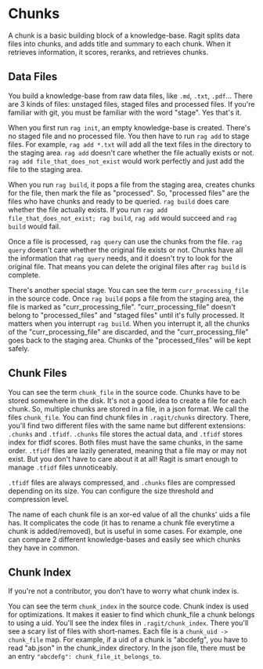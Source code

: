 # Chunks

A chunk is a basic building block of a knowledge-base. Ragit splits data files into chunks, and adds title and summary to each chunk. When it retrieves information, it scores, reranks, and retrieves chunks.

## Data Files

You build a knowledge-base from raw data files, like `.md`, `.txt`, `.pdf`... There are 3 kinds of files: unstaged files, staged files and processed files. If you're familiar with git, you must be familiar with the word "stage". Yes that's it.

When you first run `rag init`, an empty knowledge-base is created. There's no staged file and no processed file. You then have to run `rag add` to stage files. For example, `rag add *.txt` will add all the text files in the directory to the staging area. `rag add` doesn't care whether the file actually exists or not. `rag add file_that_does_not_exist` would work perfectly and just add the file to the staging area.

When you run `rag build`, it pops a file from the staging area, creates chunks for the file, then mark the file as "processed". So, "processed files" are the files who have chunks and ready to be queried. `rag build` does care whether the file actually exists. If you run `rag add file_that_does_not_exist; rag build`, `rag add` would succeed and `rag build` would fail.

Once a file is processed, `rag query` can use the chunks from the file. `rag query` doesn't care whether the original file exists or not. Chunks have all the information that `rag query` needs, and it doesn't try to look for the original file. That means you can delete the original files after `rag build` is complete.

There's another special stage. You can see the term `curr_processing_file` in the source code. Once `rag build` pops a file from the staging area, the file is marked as "curr_processing_file". "curr_processing_file" doesn't belong to "processed_files" and "staged files" until it's fully processed. It matters when you interrupt `rag build`. When you interrupt it, all the chunks of the "curr_processing_file" are discarded, and the "curr_processing_file" goes back to the staging area. Chunks of the "processed_files" will be kept safely.

## Chunk Files

You can see the term `chunk_file` in the source code. Chunks have to be stored somewhere in the disk. It's not a good idea to create a file for each chunk. So, multiple chunks are stored in a file, in a json format. We call the files `chunk_file`. You can find chunk files in `.ragit/chunks` directory. There, you'll find two different files with the same name but different extensions: `.chunks` and `.tfidf`. `.chunks` file stores the actual data, and `.tfidf` stores index for tfidf scores. Both files must have the same chunks, in the same order. `.tfidf` files are lazily generated, meaning that a file may or may not exist. But you don't have to care about it at all! Ragit is smart enough to manage `.tfidf` files unnoticeably.

`.tfidf` files are always compressed, and `.chunks` files are compressed depending on its size. You can configure the size threshold and compression level.

The name of each chunk file is an xor-ed value of all the chunks' uids a file has. It complicates the code (it has to rename a chunk file everytime a chunk is added/removed), but is useful in some cases. For example, one can compare 2 different knowledge-bases and easily see which chunks they have in common.

## Chunk Index

If you're not a contributor, you don't have to worry what chunk index is.

You can see the term `chunk_index` in the source code. Chunk index is used for optimizations. It makes it easier to find which chunk_file a chunk belongs to using a uid. You'll see the index files in `.ragit/chunk_index`. There you'll see a scary list of files with short-names. Each file is a `chunk_uid -> chunk_file` map. For example, if a uid of a chunk is "abcdefg", you have to read "ab.json" in the chunk_index directory. In the json file, there must be an entry `"abcdefg": chunk_file_it_belongs_to`.
